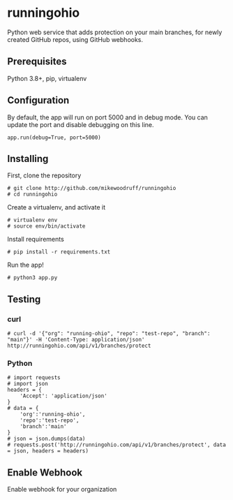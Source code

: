 # runningohio

Python web service that adds protection on your main branches, for newly created GitHub repos, using GitHub webhooks.

## Prerequisites

Python 3.8+, pip, virtualenv

## Configuration

By default, the app will run on port 5000 and in debug mode. You can update the port and disable debugging on this line.

    app.run(debug=True, port=5000)

## Installing

First, clone the repository

    # git clone http://github.com/mikewoodruff/runningohio
    # cd runningohio

Create a virtualenv, and activate it

    # virtualenv env 
    # source env/bin/activate

Install requirements

    # pip install -r requirements.txt

Run the app!

    # python3 app.py

## Testing

### curl

    # curl -d '{"org": "running-ohio", "repo": "test-repo", "branch": "main"}' -H 'Content-Type: application/json' http://runningohio.com/api/v1/branches/protect

### Python

    # import requests
    # import json
    headers = {
        'Accept': 'application/json'
    }
    # data = {
        'org':'running-ohio',
        'repo':'test-repo',
        'branch':'main'
    }
    # json = json.dumps(data)
    # requests.post('http://runningohio.com/api/v1/branches/protect', data = json, headers = headers)

## Enable Webhook

Enable webhook for your organization
